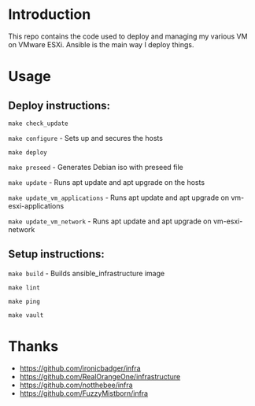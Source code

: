 # Introduction

This repo contains the code used to deploy and managing my various VM on VMware ESXi. Ansible is the main way I deploy things.

# Usage

## Deploy instructions:

`make check_update`

`make configure` - Sets up and secures the hosts

`make deploy`

`make preseed` - Generates Debian iso with preseed file

`make update` - Runs apt update and apt upgrade on the hosts

`make update_vm_applications` - Runs apt update and apt upgrade on vm-esxi-applications

`make update_vm_network` - Runs apt update and apt upgrade on vm-esxi-network

## Setup instructions:

`make build` - Builds ansible_infrastructure image

`make lint`

`make ping`

`make vault`

# Thanks

- https://github.com/ironicbadger/infra
- https://github.com/RealOrangeOne/infrastructure
- https://github.com/notthebee/infra
- https://github.com/FuzzyMistborn/infra
